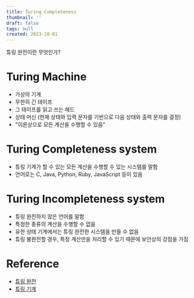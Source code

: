 ```yaml
---
title: Turing Completeness
thumbnail: ''
draft: false
tags: null
created: 2023-10-01
---
```


튜링 완전이란 무엇인가?

# Turing Machine

* 가상의 기계
* 무한히 긴 테이프
* 그 테이프를 읽고 쓰는 헤드
* 상태 머신 (현재 상태와 입력 문자를 기반으로 다음 상태와 출력 문자를 결정)
* "이론상으로 모든 계산을 수행할 수 있음"

# Turing Completeness system

* 튜링 기계가 할 수 있는 모든 계산을 수행할 수 있는 시스템를 말함
* 언어로는 C, Java, Python, Ruby, JavaScript 등이 있음

# Turing Incompleteness system

* 튜링 완전하지 않은 언어를 말함
* 특정한 종류의 계산을 수행할 수 없음
* 유한 상태 기계에서는 튜링 완전한 시스템을 만들 수 없음
* 튜링 불완전할 경우, 특정 계산만을 처리할 수 있기 때문에 보안상의 강점을 가짐

# Reference

* [튜링 완전](https://ko.wikipedia.org/wiki/%ED%8A%9C%EB%A7%81_%EC%99%84%EC%A0%84)
* [튜링 기계](https://ko.wikipedia.org/wiki/%ED%8A%9C%EB%A7%81_%EA%B8%B0%EA%B3%84)
